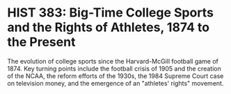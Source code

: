 # HIST 383: Big-Time College Sports and the Rights of Athletes, 1874 to the Present

The evolution of college sports since the Harvard-McGill football game of 1874. Key turning points include the football crisis of 1905 and the creation of the NCAA, the reform efforts of the 1930s, the 1984 Supreme Court case on television money, and the emergence of an "athletes' rights" movement.